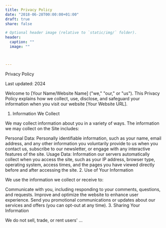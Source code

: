 ```yaml
---
title: Privacy Policy
date: "2018-06-28T00:00:00+01:00"
draft: true
share: false

# Optional header image (relative to `static/img/` folder).
header:
  caption: ""
  image: ""



---
```

  Privacy Policy

Last updated: 2024

Welcome to [Your Name/Website Name] ("we," "our," or "us"). This Privacy Policy explains how we collect, use, disclose, and safeguard your information when you visit our website [Your Website URL].

1. Information We Collect

We may collect information about you in a variety of ways. The information we may collect on the Site includes:

Personal Data: Personally identifiable information, such as your name, email address, and any other information you voluntarily provide to us when you contact us, subscribe to our newsletter, or engage with any interactive features of the site.
Usage Data: Information our servers automatically collect when you access the site, such as your IP address, browser type, operating system, access times, and the pages you have viewed directly before and after accessing the site.
2. Use of Your Information

We use the information we collect or receive to:

Communicate with you, including responding to your comments, questions, and requests.
Improve and optimize the website to enhance user experience.
Send you promotional communications or updates about our services and offers (you can opt-out at any time).
3. Sharing Your Information

We do not sell, trade, or rent users'
...
